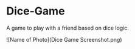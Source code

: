 # Dice-Game
A game to play with a friend based on dice logic.

![Name of Photo](Dice Game Screenshot.png)
